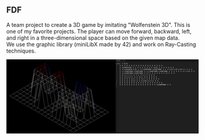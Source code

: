 
<!-- ABOUT THE PROJECT -->
## FDF

A team project to create a 3D game by imitating "Wolfenstein 3D".
This is one of my favorite projects. The player can move forward, backward, left, and right in a three-dimensional space based on the given map data.  
We use the graphic library (miniLibX made by 42) and work on Ray-Casting techniques.

<div align="center"><img src="screenshot.png" alt="Screenshot"></div>




